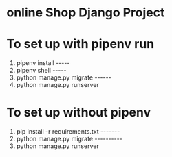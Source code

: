 # online Shop Django Project 

# To set up with pipenv run
1) pipenv install -----
2) pipenv shell -----
3) python manage.py migrate ------
4)  python manage.py runserver


# To set up without pipenv 
1)  pip install -r requirements.txt -------
2)  python manage.py migrate ----------
3)  python manage.py runserver
